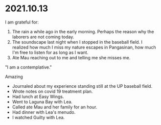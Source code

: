 # 2021.10.13

I am grateful for:

1. The rain a while ago in the early morning. Perhaps the reason why the laborers are not coming today.
2. The soundscape last night when I stopped in the baseball field. I realized how much I miss my nature escapes in Pangasinan, how much I'm free to listen for as long as I want.
3. Ate Mau reaching out to me and telling me she misses me.

"I am a contemplative."

Amazing

- Journaled about my experience standing still at the UP baseball field.
- Wrote notes on covid 19 treatment plan.
- Had lunch at Easy Wings.
- Went to Laguna Bay with Lea.
- Called ate Mau and her family for an hour.
- Had dinner with Lea's menudo.
- I watched Guilty with Lea.

